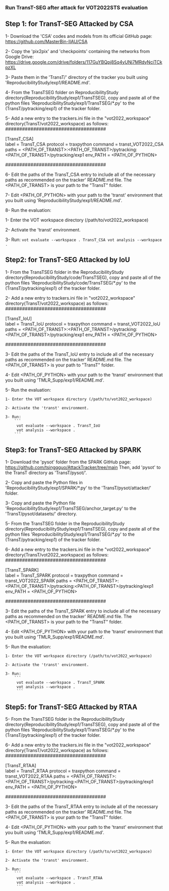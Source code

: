 ### Run TransT-SEG after attack for VOT2022STS evaluation

## Step 1: for TransT-SEG Attacked by CSA

1- Download the 'CSA' codes and models from its official GitHub page: https://github.com/MasterBin-IIAU/CSA

2- Copy the 'pix2pix' and 'checkpoints' containing the networks from Google Drive: https://drive.google.com/drive/folders/117GuYBQpj8Sq4yUNj7MRdyNciTCkpzXL

3- Paste them in the 'TransT/' directory of the tracker you built using 'ReproducibilityStudy/exp1/README.md'. 

4- From the TransTSEG folder on ReproducibilityStudy directory(ReproducibilityStudy/exp1/TransTSEG), copy and paste all of the python files 'ReproducibilityStudy/exp1/TransTSEG/*.py' to the (TransT/pytracking/exp1) of the tracker folder.

5- Add a new entry to the trackers.ini file in the "vot2022_workspace" directory(TransT/vot2022_workspace) as follows:
####################################

[TransT_CSA]  
label = TransT_CSA
protocol = traxpython
command =  transt_VOT2022_CSA
paths = <PATH_OF_TRANST>:<PATH_OF_TRANST>/pytracking:<PATH_OF_TRANST>/pytracking/exp1
env_PATH = <PATH_OF_PYTHON>

####################################

6- Edit the paths of the TransT_CSA entry to include all of the necessary paths as recommended on the tracker' README.md file.  The <PATH_OF_TRANST> is your path to the "TransT" folder.

7- Edit <PATH_OF_PYTHON> with your path to the 'transt' environment that you built using 'ReproducibilityStudy/exp1/README.md'. 

8- Run the evaluation:

1- Enter the VOT workspace directory (/path/to/vot2022_workspace)

2- Activate the 'transt' environment. 

3- Run:
    ```
    vot evaluate --workspace . TransT_CSA
    vot analysis --workspace . 
    ```

## Step2: for TransT-SEG Attacked by IoU

1- From the TransTSEG folder in the ReproducibilityStudy directory(ReproducibilityStudy/code/TransTSEG), copy and paste all of the python files 'ReproducibilityStudy/code/TransTSEG/*.py' to the (TransT/pytracking/exp1) of the tracker folder.

2- Add a new entry to trackers.ini file in "vot2022_workspace" directory(TransT/vot2022_workspace) as follows:
####################################

[TransT_IoU]  
label = TransT_IoU
protocol = traxpython
command =  transt_VOT2022_IoU
paths = <PATH_OF_TRANST>:<PATH_OF_TRANST>/pytracking:<PATH_OF_TRANST>/pytracking/exp1
env_PATH = <PATH_OF_PYTHON>

####################################

3- Edit the paths of the TransT_IoU entry to include all of the necessary paths as recommended on the tracker' README.md file.  The <PATH_OF_TRANST> is your path to "TransT" folder.

4- Edit <PATH_OF_PYTHON> with your path to the 'transt' environment that you built  using 'TMLR_Supp/exp1/README.md'. 

5- Run the evaluation:

    1- Enter the VOT workspace directory (/path/to/vot2022_workspace)
    
    2- Activate the 'transt' environment. 
    
    3- Run:
        ```
         vot evaluate --workspace . TransT_IoU
         vot analysis --workspace . 
        ```

## Step3: for TransT-SEG Attacked by SPARK

1- Download the 'pysot' folder from the SPARK GitHub page: https://github.com/tsingqguo/AttackTracker/tree/main 
Then, add 'pysot' to the TransT directory as 'TransT/pysot/'.

2- Copy and paste the Python files in 'ReproducibilityStudy/exp1/SPARK/*.py' to the 'TransT/pysot/attacker/' folder. 

3- Copy and paste the Python file 'ReproducibilityStudy/exp1/TransTSEG/anchor_target.py' to the 'TransT/pysot/datasets/' directory. 

5- From the TransTSEG folder in the ReproducibilityStudy directory(ReproducibilityStudy/exp1/TransTSEG), copy and paste all of the python files 'ReproducibilityStudy/exp1/TransTSEG/*.py' to the (TransT/pytracking/exp1) of the tracker folder.

6- Add a new entry to the trackers.ini file in the "vot2022_workspace" directory(TransT/vot2022_workspace) as follows:
####################################

[TransT_SPARK]  
label = TransT_SPARK
protocol = traxpython
command =  transt_VOT2022_SPARK
paths = <PATH_OF_TRANST>:<PATH_OF_TRANST>/pytracking:<PATH_OF_TRANST>/pytracking/exp1
env_PATH = <PATH_OF_PYTHON>

####################################

3- Edit the paths of the TransT_SPARK entry to include all of the necessary paths as recommended on the tracker' README.md file.  The <PATH_OF_TRANST> is your path to the "TransT" folder.

4- Edit <PATH_OF_PYTHON> with your path to the 'transt' environment that you built  using 'TMLR_Supp/exp1/README.md'. 

5- Run the evaluation:

    1- Enter the VOT workspace directory (/path/to/vot2022_workspace)
    
    2- Activate the 'transt' environment. 
    
    3- Run:
        ```
         vot evaluate --workspace . TransT_SPARK
         vot analysis --workspace . 
         ```


## Step5: for TransT-SEG Attacked by RTAA


5- From the TransTSEG folder in the ReproducibilityStudy directory(ReproducibilityStudy/exp1/TransTSEG), copy and paste all of the python files 'ReproducibilityStudy/exp1/TransTSEG/*.py' to the (TransT/pytracking/exp1) of the tracker folder.

6- Add a new entry to the trackers.ini file in the "vot2022_workspace" directory(TransT/vot2022_workspace) as follows:
####################################

[TransT_RTAA]  
label = TransT_RTAA
protocol = traxpython
command =  transt_VOT2022_RTAA
paths = <PATH_OF_TRANST>:<PATH_OF_TRANST>/pytracking:<PATH_OF_TRANST>/pytracking/exp1
env_PATH = <PATH_OF_PYTHON>

####################################

3- Edit the paths of the TransT_RTAA entry to include all of the necessary paths as recommended on the tracker' README.md file.  The <PATH_OF_TRANST> is your path to the "TransT" folder.

4- Edit <PATH_OF_PYTHON> with your path to the 'transt' environment that you built  using 'TMLR_Supp/exp1/README.md'. 

5- Run the evaluation:

    1- Enter the VOT workspace directory (/path/to/vot2022_workspace)
    
    2- Activate the 'transt' environment. 
    
    3- Run:
        ```
         vot evaluate --workspace . TransT_RTAA
         vot analysis --workspace . 
         ```

